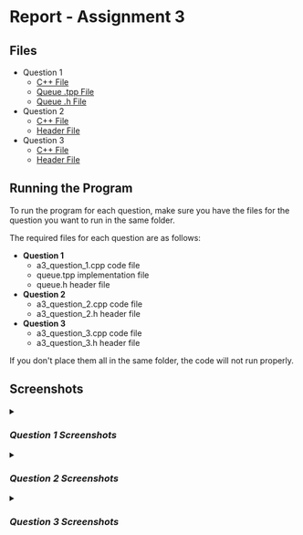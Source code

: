 # Report - Assignment 3

## Files
* Question 1
  * [C++ File](Question1/a3_question_1.cpp)
  * [Queue .tpp File](Question1/queue.tpp)
  * [Queue .h File](Question1/queue.h)
* Question 2
  * [C++ File](Question2/a3_question_2.cpp)
  * [Header File](Question2/a3_question_2.h)
* Question 3
  * [C++ File](Question3/a3_question_3.cpp)
  * [Header File](Question3/a3_question_3.h)

## Running the Program
To run the program for each question, make sure you have the files for the 
question you want to run in the same folder.

The required files for each question are as follows:
* **Question 1**
  * a3_question_1.cpp code file
  * queue.tpp implementation file
  * queue.h header file
* **Question 2**
  * a3_question_2.cpp code file
  * a3_question_2.h header file
* **Question 3**
  * a3_question_3.cpp code file
  * a3_question_3.h header file

If you don't place them all in the same folder, the code will not run properly.

## Screenshots

<details>
<summary><h3><i>Question 1 Screenshots</i></h3></summary>

### Queue Class
**Class Structure**<br>
![Code for the queue class](/screenshots/Assignment3/Question1/class_Structure.png)

**Class Constructor**<br>
![Code for the queue constructor](/screenshots/Assignment3/Question1/class_Constructor.png)

**Class Destructor**<br>
![Code for the queue destructor](/screenshots/Assignment3/Question1/class_Destructor.png)

### Queue Functions
**push() function Code**<br>
![Code for push function](/screenshots/Assignment3/Question1/push_Code.png)

**pop() function Code**<br>
![Code for pop function](/screenshots/Assignment3/Question1/pop_Code.png)

**front() function Code**<br>
![Code for front function](/screenshots/Assignment3/Question1/front_Code.png)

**empty() function Code**<br>
![Code for empty function](/screenshots/Assignment3/Question1/empty_Code.png)

**size() function Code**<br>
![Code for size function](/screenshots/Assignment3/Question1/size_Code.png)

### Queue Functions Test Output
![Output for test functions](/screenshots/Assignment3/Question1/test_Output.png)

</details>

<details>
<summary><h3><i>Question 2 Screenshots</i></h3></summary>

### Main Functionality
**linear_search_last() function Code**<br>
![Code for name function](/screenshots/Assignment3/Question2/linear_search_last_Code.png)

**Case #1 main() function Code**<br>
![Code for name function](/screenshots/Assignment3/Question2/main_Code_1.png)

**Case #2 main() function Code**<br>
![Code for name function](/screenshots/Assignment3/Question2/main_Code_2.png)

### Test Output
**Case #1 Output**<br>
![Output for test case #1](/screenshots/Assignment3/Question2/test_Output_1.png)

**Case #2 Output**<br>
![Output for test case #2](/screenshots/Assignment3/Question2/test_Output_2.png)

</details>

<details>
<summary><h3><i>Question 3 Screenshots</i></h3></summary>

### Main Functionality
**insertion_sort() function Code**<br>
![Code for name function](/screenshots/Assignment3/Question3/insertion_sort_Code.png)

**main() function Code**<br>
![Code for name function](/screenshots/Assignment3/Question3/test_Code.png)

### Test Output
![Output for sort function](/screenshots/Assignment3/Question3/insertion_sort_Output.png)

</details>